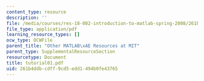 ```yaml
---
content_type: resource
description: ''
file: /media/courses/res-18-002-introduction-to-matlab-spring-2008/261b4ddbcdff9cd5edd1494b0fe43765_tutorial01.pdf
file_type: application/pdf
learning_resource_types: []
ocw_type: OCWFile
parent_title: "Other MATLAB\xAE Resources at MIT"
parent_type: SupplementalResourceSection
resourcetype: Document
title: tutorial01.pdf
uid: 261b4ddb-cdff-9cd5-edd1-494b0fe43765
---
```

